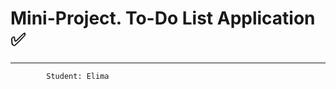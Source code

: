 # Mini-Project. To-Do List Application ✅
-----------------------------------------
             
            Student: Elima
